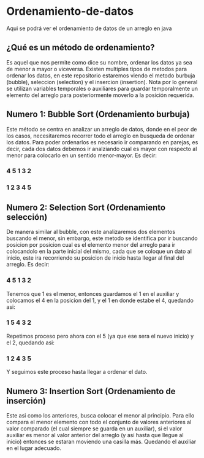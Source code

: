 # Ordenamiento-de-datos
Aqui se podrá ver el ordenamiento de datos de un arreglo en java

## ¿Qué es un método de ordenamiento?
Es aquel que nos permite como dice su nombre, ordenar los datos ya sea de menor a mayor o viceversa. Existen multiples tipos de metodos para ordenar los datos, en este repositorio estaremos viendo el metodo burbuja (bubble), seleccion (selection) y el insercion (insertion). Nota por lo general se utilizan variables temporales o auxiliares para guardar temporalmente un elemento del arreglo para posteriormente moverlo a la posición requerida.

## Numero 1: Bubble Sort (Ordenamiento burbuja)
Este método se centra en analizar un arreglo de datos, donde en el peor de los casos, necesitaremos recorrer todo el arreglo en busqueda de ordenar los datos. Para poder ordenarlos es necesario ir comparando en parejas, es decir, cada dos datos debemos ir analziando cual es mayor con respecto al menor para colocarlo en un sentido menor-mayor.
Es decir:

### 4 5 1 3 2
### 1 2 3 4 5

## Numero 2: Selection Sort (Ordenamiento selección)
De manera similar al bubble, con este analizaremos dos elementos buscando el menor, sin embargo, este metodo se identifica por ir buscando posicion por posicion cual es el elemento menor del arreglo para ir colocandolo en la parte inicial del mismo, cada que se coloque un dato al inicio, este ira recorriendo su posicion de inicio hasta llegar al final del arreglo.
Es decir:

### 4 5 1 3 2
Tenemos que 1 es el menor, entonces guardamos el 1 en el auxiliar y colocamos el 4 en la posicion del 1, y el 1 en donde estabe el 4, quedando asi:
### 1 5 4 3 2
Repetimos proceso pero ahora con el 5 (ya que ese sera el nuevo inicio) y el 2, quedando asi:
### 1 2 4 3 5
Y seguimos este proceso hasta llegar a ordenar el dato.

## Numero 3: Insertion Sort (Ordenamiento de inserción)
Este asi como los anteriores, busca colocar el menor al principio. Para ello compara el menor elemento con todo el conjunto de valores anteriores al valor comparado (el cual siempre se guarda en un auxiliar), si el valor auxiliar es menor al valor anterior del arreglo (y asi hasta que llegue al inicio) entonces se estaran moviendo una casilla más. Quedando el auxiliar en el lugar adecuado.
